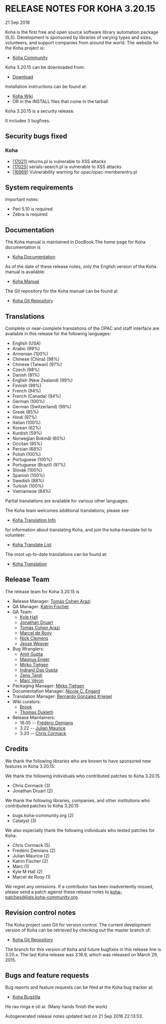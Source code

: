 # RELEASE NOTES FOR KOHA 3.20.15
21 Sep 2016

Koha is the first free and open source software library automation
package (ILS). Development is sponsored by libraries of varying types
and sizes, volunteers, and support companies from around the world. The
website for the Koha project is:

- [Koha Community](http://koha-community.org)

Koha 3.20.15 can be downloaded from:

- [Download](http://download.koha-community.org/koha-3.20.15.tar.gz)

Installation instructions can be found at:

- [Koha Wiki](http://wiki.koha-community.org/wiki/Installation_Documentation)
- OR in the INSTALL files that come in the tarball

Koha 3.20.15 is a security release.

It includes 3 bugfixes.




## Security bugs fixed

### Koha

- [[17021]](http://bugs.koha-community.org/bugzilla3/show_bug.cgi?id=17021) returns.pl is vulnerable to XSS attacks
- [[17025]](http://bugs.koha-community.org/bugzilla3/show_bug.cgi?id=17025) serials-search.pl is vulnerable to XSS attacks
- [[16969]](http://bugs.koha-community.org/bugzilla3/show_bug.cgi?id=16969) Vulnerability warning for opac/opac-memberentry.pl



## System requirements

Important notes:
    
- Perl 5.10 is required
- Zebra is required

## Documentation

The Koha manual is maintained in DocBook.The home page for Koha 
documentation is 

- [Koha Documentation](http://koha-community.org/documentation/)

As of the date of these release notes, only the English version of the
Koha manual is available:

- [Koha Manual](http://manual.koha-community.org//en/)

The Git repository for the Koha manual can be found at

- [Koha Git Repository](http://git.koha-community.org/gitweb/?p=kohadocs.git;a=summary)

## Translations

Complete or near-complete translations of the OPAC and staff
interface are available in this release for the following languages:

- English (USA)
- Arabic (99%)
- Armenian (100%)
- Chinese (China) (98%)
- Chinese (Taiwan) (97%)
- Czech (98%)
- Danish (81%)
- English (New Zealand) (99%)
- Finnish (99%)
- French (94%)
- French (Canada) (94%)
- German (100%)
- German (Switzerland) (99%)
- Greek (85%)
- Hindi (97%)
- Italian (100%)
- Korean (62%)
- Kurdish (59%)
- Norwegian Bokmål (60%)
- Occitan (95%)
- Persian (68%)
- Polish (100%)
- Portuguese (100%)
- Portuguese (Brazil) (97%)
- Slovak (100%)
- Spanish (100%)
- Swedish (88%)
- Turkish (100%)
- Vietnamese (84%)

Partial translations are available for various other languages.

The Koha team welcomes additional translations; please see

- [Koha Translation Info](http://wiki.koha-community.org/wiki/Translating_Koha)

for information about translating Koha, and join the koha-translate 
list to volunteer:

- [Koha Translate List](http://lists.koha-community.org/cgi-bin/mailman/listinfo/koha-translate)

The most up-to-date translations can be found at:

- [Koha Translation](http://translate.koha-community.org/)

## Release Team

The release team for Koha 3.20.15 is

- Release Manager: [Tomás Cohen Arazi](mailto:tomascohen@gmail.com)
- QA Manager: [Katrin Fischer](mailto:Katrin.Fischer@bsz-bw.de)
- QA Team:
  - [Kyle Hall](mailto:kyle@bywatersolutions.com)
  - [Jonathan Druart](mailto:jonathan.druart@biblibre.com)
  - [Tomás Cohen Arazi](mailto:tomascohen@gmail.com)
  - [Marcel de Rooy](mailto:m.de.rooy@rijksmuseum.nl)
  - [Nick Clemens](mailto:nick@bywatersolutions.com)
  - [Jesse Weaver](mailto:jweaver@bywatersolutions.com)
- Bug Wranglers:
  - [Amit Gupta](mailto:amitddng135@gmail.com)
  - [Magnus Enger](mailto:magnus@enger.priv.no)
  - [Mirko Tietgen](mailto:mirko@abunchofthings.net)
  - [Indranil Das Gupta](mailto:indradg@l2c2.co.in)
  - [Zeno Tajoli](mailto:z.tajoli@cineca.it)
  - [Marc Véron](mailto:veron@veron.ch)
- Packaging Manager: [Mirko Tietgen](mailto:mirko@abunchofthings.net)
- Documentation Manager: [Nicole C. Engard](mailto:nengard@gmail.com)
- Translation Manager: [Bernardo Gonzalez Kriegel](mailto:bgkriegel@gmail.com)
- Wiki curators: 
  - [Brook](mailto:)
  - [Thomas Dukleth](mailto:kohadevel@agogme.com)
- Release Maintainers:
  - 16.05 -- [Frédéric Demians](mailto:f.demians@tamil.fr)
  - 3.22 -- [Julian Maurice](mailto:julian.maurice@biblibre.com)
  - 3.20 -- [Chris Cormack](mailto:chrisc@catalyst.net.nz)

## Credits

We thank the following libraries who are known to have sponsored
new features in Koha 3.20.15:


We thank the following individuals who contributed patches to Koha 3.20.15.

- Chris Cormack (3)
- Jonathan Druart (2)

We thank the following libraries, companies, and other institutions who contributed
patches to Koha 3.20.15

- bugs.koha-community.org (2)
- Catalyst (3)

We also especially thank the following individuals who tested patches
for Koha.

- Chris Cormack (5)
- Frédéric Demians (2)
- Julian Maurice (2)
- Katrin Fischer (2)
- Marc (1)
- Kyle M Hall (2)
- Marcel de Rooy (1)

We regret any omissions.  If a contributor has been inadvertently missed,
please send a patch against these release notes to 
koha-patches@lists.koha-community.org.

## Revision control notes

The Koha project uses Git for version control.  The current development 
version of Koha can be retrieved by checking out the master branch of:

- [Koha Git Repository](git://git.koha-community.org/koha.git)

The branch for this version of Koha and future bugfixes in this release
line is 3.20.x.
The last Koha release was 3.16.9, which was released on March 29, 2015.  

## Bugs and feature requests

Bug reports and feature requests can be filed at the Koha bug
tracker at:

- [Koha Bugzilla](http://bugs.koha-community.org)

He rau ringa e oti ai.
(Many hands finish the work)

Autogenerated release notes updated last on 21 Sep 2016 22:13:53.
